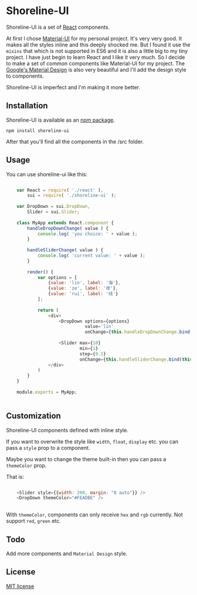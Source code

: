 # Shoreline-UI

Shoreline-UI is a set of [React](http://facebook.github.io/react/) components.

At first I chose [Material-UI](https://github.com/callemall/material-ui) for my personal project. It's very very good. It makes all the styles inline and this deeply shocked me. But I found it use the `mixins` that which is not supported in ES6 and it is also a little big to my tiny project. I have just begin to learn React and I like it very much. So I decide to make a set of common components like Material-UI for my project. The [Google's Material Design](https://www.google.com/design/spec/material-design/introduction.html) is also very beautiful and I'll add the design style to components.

Shoreline-UI is imperfect and I'm making it more better.

## Installation

Shoreline-UI is available as an [npm package](https://www.npmjs.com/package/shoreline-ui).

    npm install shoreline-ui
    
After that you'll find all the components in the /src folder.

## Usage

You can use shoreline-ui like this:

```javascript

    var React = require( './react' ),
        sui = require( './shoreline-ui' );
    
    var DropDown = sui.DropDown,
        Slider = sui.Slider;
    
    class MyApp extends React.component {
        handleDropDownChange( value ) {
            console.log( 'you choice: ' + value );
        }
        
        handleSliderChange( value ) {
            console.log( 'current value: ' + value );
        }
        
        render() {
            var options = [
                {value: 'lin', label: '海'},
                {value: 'ze', label: '岸'},
                {value: 'rui', label: '线'}
            ];
            
            return (
                <div>
                    <DropDown options={options} 
                              value='lin' 
                              onChange={this.handleDropDownChange.bind(this)}  />
                              
                    <Slider max={10} 
                            min={1} 
                            step={0.1} 
                            onChange={this.handleSliderChange.bind(this)} />
                </div>
            )
        }
    }
    
    module.exports = MyApp;
    
```
    
## Customization

Shoreline-UI components defined with inline style. 

If you want to overwrite the style like `width`, `float`, `display` etc. you can pass a `style` prop to a component. 

Maybe you want to change the theme built-in then you can pass a `themeColor` prop.

That is:

```javascript

    <Slider style={{width: 200, margin: "0 auto"}} />
    <DropDown themeColor="#FEADBE" />
    
```
    
With `themeColor`, components can only receive `hex` and `rgb` currently. Not support `red`, `green` etc.

## Todo

Add more components and `Material Design` style.


## License

[MIT license](https://github.com/linzerui/shoreline-ui/blob/master/LICENSE)
